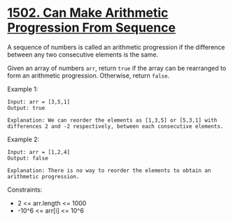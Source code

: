 # [1502. Can Make Arithmetic Progression From Sequence](https://leetcode.com/problems/can-make-arithmetic-progression-from-sequence/description/)

A sequence of numbers is called an arithmetic progression if the difference between any two consecutive elements is the same.

Given an array of numbers `arr`, return `true` if the array can be rearranged to form an arithmetic progression. Otherwise, return `false`.

 

Example 1:

    Input: arr = [3,5,1]
    Output: true

    Explanation: We can reorder the elements as [1,3,5] or [5,3,1] with differences 2 and -2 respectively, between each consecutive elements.

Example 2:

    Input: arr = [1,2,4]
    Output: false

    Explanation: There is no way to reorder the elements to obtain an arithmetic progression.
 

Constraints:

* 2 <= arr.length <= 1000
* -10^6 <= arr[i] <= 10^6